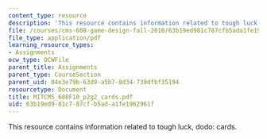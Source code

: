 ```yaml
---
content_type: resource
description: 'This resource contains information related to tough luck, dodo: cards.'
file: /courses/cms-608-game-design-fall-2010/63b19ed981c787cfb5ada1fe1962961f_MITCMS_608F10_p2g2_cards.pdf
file_type: application/pdf
learning_resource_types:
- Assignments
ocw_type: OCWFile
parent_title: Assignments
parent_type: CourseSection
parent_uid: 04e3e79b-63d9-a5b7-8d34-739dfbf35194
resourcetype: Document
title: MITCMS_608F10_p2g2_cards.pdf
uid: 63b19ed9-81c7-87cf-b5ad-a1fe1962961f
---
```

This resource contains information related to tough luck, dodo: cards.

